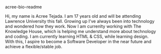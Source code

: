 acree-bio-readme

Hi, my name is Acree Tejada. I am 17 years old and will be attending Lawrence University this fall. Growing up I've always been into technology and wondered how they work. Now I am currenlty working with The Knowledge House, which is helping me understand more about technology and coding. I am currently learning HTML & CSS, while learning design. With this, I aspire to become a Software Developer in the near future and achieve a flexible/stable job.
